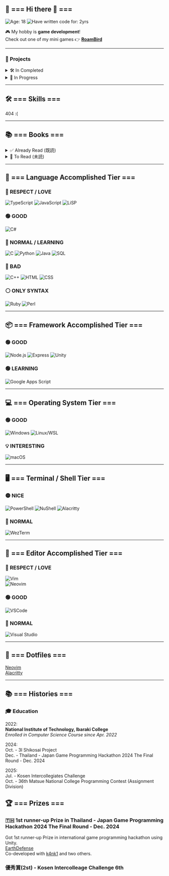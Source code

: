 ## 🌟 === Hi there 👋 ===

![Age: 18](https://img.shields.io/badge/Age-18-orange?style=for-the-badge)
![Have written code for: 2yrs](https://img.shields.io/badge/Have_written_code_for-2_yrs-critical?style=for-the-badge)

🎮 My hobby is **game development**!  
Check out one of my mini games 👉 [**RoamBird**](https://play.unity.com/en/games/dae4eae7-04fb-46ca-8ecd-b6d405c7df6b/roambird)

---

### 🧪 Projects  
<details>
<summary>🛠️ In Completed</summary>
<ul>
  <li>3I Shikosai</li>
</ul>
</details>

<details>
<summary>🚧 In Progress</summary>
<ul>
  <li><a href="https://play.unity.com/en/games/dae4eae7-04fb-46ca-8ecd-b6d405c7df6b/roambird">RoamBird</a></li>
  <li><a href="https://github.com/Tomarun029831/BlackBoardCleaner">BlackBoardCleaner</a></li>
  <li><a href="https://www.smbcnikko.co.jp/fs/kosen/202503">Kosen Intercollegiates Challenge</a></li>
  <li><a href="https://github.com/SpaghettiCode-Union">KIKORI GLASS</a></li>
</ul>
</details>

---

## 🛠️ === Skills ===
404 :(

---

## 📚 === Books ===  
<details>
<summary>✅ Already Read (既読)</summary>
<ul>
  <li>『ゲームで学ぶJavaScript入門 増補改訂版～ブラウザゲームづくりでHTML＆CSSも身につく！』</li>
  <li>『確かな力が身につくJavaScript「超」入門 第2版』</li>
  <li>『1週間でC++の基礎が学べる本 (1週間プログラミング)』</li>
  <li>『確かな力が身につく C#「超」入門 第3版 (Informatics & IDEA)』</li>
  <li>『Pythonでつくる ゲーム開発 入門講座』</li>
  <li>『Pythonでつくる ゲーム開発 入門講座 実践編』</li>
  <li>『Pythonで作って学べる ゲームのアルゴリズム入門』</li>
  <li>『確かな力が身につく C#「超」入門 第3版 (Informatics & IDEA)』</li>
  <li>『スッキリわかるJava入門』</li>
  <li>『図解AWS (Amazon Web Services) の仕組みとサービスがたった1日でよくわかる』</li>
  <li>『SQL : ゼロからはじめるデータベース操作』</li>
  <li>『リーダブルコード』</li>
  <li>『良いコード／悪いコードで学ぶ設計入門―保守しやすい 成長し続けるコードの書き方』</li>
  <li>『Java言語で学ぶデザインパターン入門』</li>
  <li>『達人プログラマー』</li>
  <li>『ネットワークはなぜつながるのか』</li>
  <li>『テスト駆動開発』</li>
  <li>『［試して理解］Linuxのしくみ　―実験と図解で学ぶOS、仮想マシン、コンテナの基礎知識』</li>
</ul>
</details>

<details>
<summary>📖 To Read (未読)</summary>
<ul>
  <li>『Spring徹底入門 : Spring FrameworkによるJavaアプリケーション開発』</li>
  <li>『達人に学ぶSQL徹底指南書 第2版 初級者で終わりたくないあなたへ』</li>
  <li>『達人に学ぶDB設計徹底指南書 第2版』</li>
  <li>『問題解決力を鍛える!アルゴリズムとデータ構造』</li>
  <li>『コンピュータシステムの理論と実装』</li>
  <li>『コンピュータの構成と設計 MIPS Editoin 第6版 下』</li>
  <li>『コンピュータの構成と設計 MIPS Edition 第6版 上』</li>
  <li>『ゼロからのOS自作入門』</li>
  <li>『オペレーティングシステムの仕組み』</li>
  <li>『マスタリングTCP/IP―入門編―』</li>
  <li>『ゼロから作るDeep Learning』</li>
  <li>『Amazon Web Services』</li>
  <li>『Effective Java』</li>
  <li>『Clean Code アジャイルソフトウェア達人の技』</li>
  <li>『Clean Architecture 達人に学ぶソフトウェアの構造と設計』</li>
  <li>『体系的に学ぶ 安全なWebアプリケーションの作り方』</li>
  <li>『Docker実践ガイド』</li>
  <li>『Kubernetes完全ガイド』</li>
  <li>『Kotlin サーバーサイドプログラミング実践開発』</li>
  <li>『Good Code, Bad Code ～持続可能な開発のためのソフトウェアエンジニア的思考』</li>
  <li>『Web API: The Good Parts』</li>
  <li>『Webを支える技術 -HTTP、URI、HTML、そしてREST (WEB+DB PRESSプラスシリーズ)』</li>
  <li>『世界で闘うプログラミング力を鍛える本 ~コーディング面接189問とその解法~』</li>
  <li>『［作って学ぶ］ブラウザのしくみ──HTTP、HTML、CSS、JavaScriptの裏側 (WEB+DB PRESS plusシリーズ)』</li>
  <li>『Javaによる関数型プログラミング ―Java 8ラムダ式とStream』</li>
  <li>『データ指向アプリケーションデザイン ―信頼性、拡張性、保守性の高い分散システム設計の原理』</li>
  <li>『冒険の書　AI時代のアンラーニング』</li>
  <li>『チェス上達の手引き　第2版(チェス・クラシックス ; 8)』</li>
  <li>『実践Rustプログラミング入門』</li>  
  <li>『情熱プログラマー ソフトウェア開発者の幸せな生き方』</li>
</ul>
</details>

---

## 🧠 === Language Accomplished Tier ===

### 💛 RESPECT / LOVE  
![TypeScript](https://img.shields.io/badge/TypeScript-LOVE-blue?style=for-the-badge&logo=typescript)
![JavaScript](https://img.shields.io/badge/JavaScript-RESPECT-blue?style=for-the-badge&logo=javascript)
![LiSP](https://img.shields.io/badge/LiSP-RESPECT-red?style=for-the-badge&logo=gnu)

### 🟢 GOOD  
![C#](https://img.shields.io/badge/C%23/UNITY-GOOD-green?style=for-the-badge&logo=c-sharp)

### 🔵 NORMAL / LEARNING  
![C](https://img.shields.io/badge/C-NORMAL-blue?style=for-the-badge&logo=c)
![Python](https://img.shields.io/badge/Python-LEARNING-blue?style=for-the-badge&logo=python)
![Java](https://img.shields.io/badge/Java-LEARNING-blue?style=for-the-badge&logo=java)
![SQL](https://img.shields.io/badge/SQL-LEARNING-blue?style=for-the-badge&logo=postgresql)

### 🔴 BAD  
![C++](https://img.shields.io/badge/C%2B%2B-BAD-red?style=for-the-badge&logo=c%2B%2B)
![HTML](https://img.shields.io/badge/HTML-BAD-red?style=for-the-badge&logo=html5)
![CSS](https://img.shields.io/badge/CSS-BAD-red?style=for-the-badge&logo=css3)

### ⚪️ ONLY SYNTAX  
![Ruby](https://img.shields.io/badge/Ruby-ONLYSYNTAX-lightgrey?style=for-the-badge&logo=ruby)
![Perl](https://img.shields.io/badge/Perl-ONLYSYNTAX-lightgrey?style=for-the-badge&logo=perl)

---

## 📦 === Framework Accomplished Tier ===

### 🟢 GOOD  
![Node.js](https://img.shields.io/badge/Node.js-GOOD-green?style=for-the-badge&logo=node.js)
![Express](https://img.shields.io/badge/Express-GOOD-green?style=for-the-badge&logo=express)
![Unity](https://img.shields.io/badge/Unity-GOOD-green?style=for-the-badge&logo=unity)  

### 🟢 LEARNING  
![Google Apps Script](https://img.shields.io/badge/GAS-GOOD-green?style=for-the-badge&logo=google)

---

## 💻 === Operating System Tier ===

### 🟢 GOOD  
![Windows](https://img.shields.io/badge/Windows-GOOD-blue?style=for-the-badge&logo=windows)
![Linux/WSL](https://img.shields.io/badge/Linux%2FWSL-GOOD-green?style=for-the-badge&logo=linux)

### 💡 INTERESTING  
![macOS](https://img.shields.io/badge/macOS-INTERESTING-lightgrey?style=for-the-badge&logo=apple)

---

## 🖥️ === Terminal / Shell Tier ===

### 🟡 NICE  
![PowerShell](https://img.shields.io/badge/PowerShell-NICE-yellow?style=for-the-badge&logo=powershell)
![NuShell](https://img.shields.io/badge/NuShell-NICE-yellow?style=for-the-badge&logo=nushell)
![Alacritty](https://img.shields.io/badge/Alacritty-NICE-yellow?style=for-the-badge)

### 🔵 NORMAL  
![WezTerm](https://img.shields.io/badge/WezTerm-Normal-blue?style=for-the-badge)

---

## 📝 === Editor Accomplished Tier ===

### 💛 RESPECT / LOVE  
![Vim](https://img.shields.io/badge/Vim-LOVE-yellow?style=for-the-badge&logo=vim)  
![Neovim](https://img.shields.io/badge/Neovim-LOVE-yellow?style=for-the-badge&logo=neovim)  

### 🟢 GOOD  
![VSCode](https://img.shields.io/badge/VSCode-GOOD-green?style=for-the-badge&logo=visualstudiocode)

### 🔵 NORMAL  
![Visual Studio](https://img.shields.io/badge/Visual%20Studio-NORMAL-blue?style=for-the-badge&logo=visualstudio)

---

## 🔌 === Dotfiles ===  
[Neovim](https://github.com/Tomarun029831/NeovimSettings)  
[Alacritty](https://github.com/Tomarun029831/AlacrittySettings)  

---


## 📚 === Histories ===  

### 🎓 Education  
2022:  
**National Institute of Technology, Ibaraki College**  
_Enrolled in Computer Science Course since Apr. 2022_

2024:  
  Oct. - 3I Shikosai Project  
  Dec. - Thailand - Japan Game Programming Hackathon 2024 The Final Round - Dec. 2024

2025:  
  Jul. - Kosen Intercollegiates Challenge  
  Oct. - 36th Matsue National College Programming Contest (Assignment Division)

## 🏆 === Prizes ===  
### 🇹🇭 1st runner-up Prize in Thailand - Japan Game Programming Hackathon 2024 The Final Round - Dec. 2024  
Got 1st runner-up Prize in international game programming hackathon using Unity.  
[EarthDefense](https://play.unity.com/en/games/f29d60f8-c03a-43ed-9983-1281f630518e/earth-defense)  
Co-developed with [k4nk1](https://github.com/k4nk1) and two others.

### 優秀賞(2st) - Kosen Intercolleage Challenge 6th

